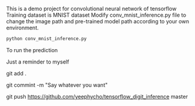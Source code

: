 This is a demo project for convolutional neural network of tensorflow
Training dataset is MNIST dataset
Modify conv_mnist_inference.py file to change the image path and pre-trained model path according to your own environment.
``` bash
python conv_mnist_inference.py 
```
To run the prediction

Just a reminder to myself

git add .

git commint -m "Say whatever you want"

git push https://github.com/yeephycho/tensorflow_digit_inference master
